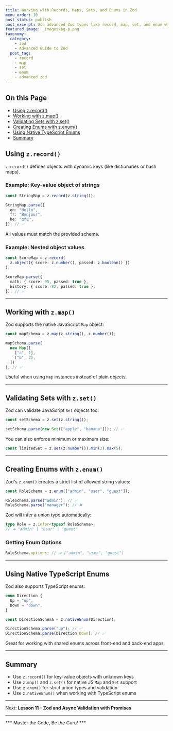 ```yaml
---
title: Working with Records, Maps, Sets, and Enums in Zod
menu_order: 10
post_status: publish
post_excerpt: Use advanced Zod types like record, map, set, and enum with full type safety.
featured_image: _images/bg-p.png
taxonomy:
  category:
    - zod
    - Advanced Guide to Zod
  post_tag:
    - record
    - map
    - set
    - enum
    - advanced zod
---
```


<div class="toc" markdown="1">

## On this Page

- [Using z.record()](#using-zrecord)
- [Working with z.map()](#working-with-zmap)
- [Validating Sets with z.set()](#validating-sets-with-zset)
- [Creating Enums with z.enum()](#creating-enums-with-zenum)
- [Using Native TypeScript Enums](#using-native-typescript-enums)
- [Summary](#summary)

</div>

<div class="guru-main" markdown="1">

## Using `z.record()`

`z.record()` defines objects with dynamic keys (like dictionaries or hash maps).

### Example: Key-value object of strings

```ts
const StringMap = z.record(z.string());

StringMap.parse({
  en: "Hello",
  fr: "Bonjour",
  he: "שלום",
}); // ✅
```

All values must match the provided schema.

### Example: Nested object values

```ts
const ScoreMap = z.record(
  z.object({ score: z.number(), passed: z.boolean() })
);

ScoreMap.parse({
  math: { score: 95, passed: true },
  history: { score: 82, passed: true },
}); // ✅
```

---

## Working with `z.map()`

Zod supports the native JavaScript `Map` object:

```ts
const mapSchema = z.map(z.string(), z.number());

mapSchema.parse(
  new Map([
    ["a", 1],
    ["b", 2],
  ])
); // ✅
```

Useful when using `Map` instances instead of plain objects.

---

## Validating Sets with `z.set()`

Zod can validate JavaScript `Set` objects too:

```ts
const setSchema = z.set(z.string());

setSchema.parse(new Set(["apple", "banana"])); // ✅
```

You can also enforce minimum or maximum size:

```ts
const limitedSet = z.set(z.number()).min(2).max(5);
```

---

## Creating Enums with `z.enum()`

Zod's `z.enum()` creates a strict list of allowed string values:

```ts
const RoleSchema = z.enum(["admin", "user", "guest"]);

RoleSchema.parse("admin"); // ✅
RoleSchema.parse("manager"); // ❌
```

Zod will infer a union type automatically:

```ts
type Role = z.infer<typeof RoleSchema>;
// ➜ "admin" | "user" | "guest"
```

### Getting Enum Options

```ts
RoleSchema.options; // ➜ ["admin", "user", "guest"]
```

---

## Using Native TypeScript Enums

Zod also supports TypeScript enums:

```ts
enum Direction {
  Up = "up",
  Down = "down",
}

const DirectionSchema = z.nativeEnum(Direction);

DirectionSchema.parse("up"); // ✅
DirectionSchema.parse(Direction.Down); // ✅
```

Great for working with shared enums across front-end and back-end apps.

---

## Summary

- Use `z.record()` for key-value objects with unknown keys
- Use `z.map()` and `z.set()` for native JS `Map` and `Set` support
- Use `z.enum()` for strict union types and validation
- Use `z.nativeEnum()` when working with TypeScript enums

---

Next: **Lesson 11 – Zod and Async Validation with Promises**

---

*** Master the Code, Be the Guru! ***

</div>
